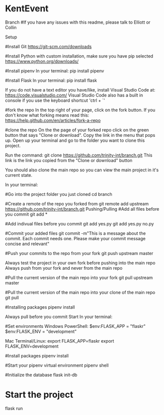 # KentEvent
Branch
#If you have any issues with this readme, please talk to Elliott or Collin

Setup

#Install Git
https://git-scm.com/downloads

#Install Python with custom installation, make sure you have pip selected
https://www.python.org/downloads/

#Install pipenv
In your terminal: 
pip install pipenv

#Install Flask
In your terminal: 
pip install flask

If you do not have a text editor you have/like, install Visual Studio Code at:
https://code.visualstudio.com/
Visual Studio Code also has a built in console if you use the keyboard shortcut 'ctrl + `'

#fork the repo
In the top right of your page, click on the fork button. 
If you don't know what forking means read this: 
https://help.github.com/en/articles/fork-a-repo

#clone the repo
On the the page of your forked repo click on the green button that says "Clone or download". 
Copy the link in the menu that pops up.
Open up your terminal and go to the folder you want to clone this project.

Run the command:
git clone https://github.com/trinity-int/branch.git
This link is the link you copied from the "Clone or download" button

You should also clone the main repo so you can view the main project in it's current state.

In your terminal: 

#Go into the project folder you just cloned
cd branch

#Create a remote of the repo you forked from
git remote add upstream https://github.com/trinity-int/branch.git
Pushing/Pulling
#Add all files before you commit
git add *

#Add indivual files before you commit
git add yes.py
git add yes.py no.py

#Commit your added files
git commit -m"This is a message about the commit. Each commit needs one. Please make your commit message concise and relevant"

#Push your commits to the repo from your fork
git push upstream master

Always test the project in your own fork before pushing into the main repo
Always push from your fork and never from the main repo

#Pull the current version of the main repo into your fork
git pull upstream master

#Pull the current version of the main repo into your clone of the main repo
git pull

#Installing packages
pipenv install

Always pull before you commit
Start
In your terminal: 

#Set environments
Windows PowerShell:
$env:FLASK_APP = "flaskr"
$env:FLASK_ENV = "development"

Mac Terminal/Linux: 
export FLASK_APP=flaskr
export FLASK_ENV=development

#Install packages
pipenv install

#Start your pipenv virtual environment
pipenv shell

#Initialize the database
flask init-db

# Start the project
flask run

